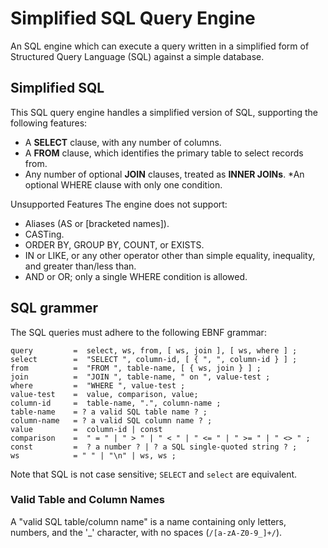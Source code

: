 # Simplified SQL Query Engine
An SQL engine which can execute a query written in a simplified form of Structured Query Language (SQL) against a simple database.

## Simplified SQL
This SQL query engine handles a simplified version of SQL, supporting the following features:

* A **SELECT** clause, with any number of columns.
* A **FROM** clause, which identifies the primary table to select records from.
* Any number of optional **JOIN** clauses, treated as **INNER JOINs**.
*An optional WHERE clause with only one condition.

Unsupported Features
The engine does not support:

* Aliases (AS or [bracketed names]).
* CASTing.
* ORDER BY, GROUP BY, COUNT, or EXISTS.
* IN or LIKE, or any other operator other than simple equality, inequality, and greater than/less than.
* AND or OR; only a single WHERE condition is allowed.

## SQL grammer
The SQL queries must adhere to the following EBNF grammar:

```text
query         =  select, ws, from, [ ws, join ], [ ws, where ] ;
select        =  "SELECT ", column-id, [ { ", ", column-id } ] ;
from          =  "FROM ", table-name, [ { ws, join } ] ;
join          =  "JOIN ", table-name, " on ", value-test ;
where         =  "WHERE ", value-test ;
value-test    =  value, comparison, value;
column-id     =  table-name, ".", column-name ;
table-name    = ? a valid SQL table name ? ;
column-name   = ? a valid SQL column name ? ;
value         =  column-id | const
comparison    =  " = " | " > " | " < " | " <= " | " >= " | " <> " ;
const         =  ? a number ? | ? a SQL single-quoted string ? ;
ws            = " " | "\n" | ws, ws ;
```

Note that SQL is not case sensitive; `SELECT` and `select` are equivalent.

### Valid Table and Column Names
A "valid SQL table/column name" is a name containing only letters, numbers, and the '_' character, with no spaces (`/[a-zA-Z0-9_]+/`).
